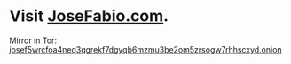 # Visit [JoseFabio.com](https://josefabio.com).

Mirror in Tor: [josef5wrcfoa4neq3qgrekf7dgyqb6mzmu3be2om5zrsogw7rhhscxyd.onion](http://josef5wrcfoa4neq3qgrekf7dgyqb6mzmu3be2om5zrsogw7rhhscxyd.onion/)
